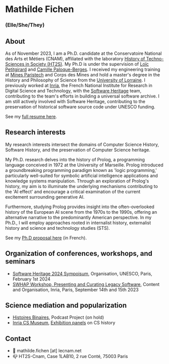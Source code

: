 # Mathilde Fichen
### (Elle/She/They)

## About
As of November 2023, I am a Ph.D. candidate at the Conservatoire National des Arts et Métiers (CNAM), affiliated with the laboratory [History of Techno-Sciences in Society (HT2S)](https://technique-societe.cnam.fr/histoire-des-technosciences-en-societe-ht2s--913760.kjsp). My Ph.D is under the supervision of [Loïc Petitgirard](https://innovation.cnam.fr/liste-des-enseignants-/loic-petitgirard-899111.kjsp) and [Camille Paloque-Berges](https://technique-societe.cnam.fr/paloque-berges-camille-1244646.kjsp). I received my engineering training at [Mines Paristech](https://www.minesparis.psl.eu/) and Corps des Mines and hold a master's degree in the History and Philosophy of Science from the [University of Lorraine](https://www.univ-lorraine.fr/). I previously worked at [Inria](https://www.inria.fr/en), the French National Institute for Research in Digital Science and Technology, with the [Software Heritage](https://www.softwareheritage.org/) team, contributing to the team's efforts in building a universal software archive. I am still actively involved with Software Heritage, contributing to the preservation of historical software source code under UNESCO funding.

See my [full resume here](https://cnam-my.sharepoint.com/:b:/g/personal/mathilde_fichen_lecnam_net/EROycxVOFw1MvhAhI19t2nYB5aenXHTbfsEz8NE-9MuxkQ?e=Y6pvJE). 

## Research interests
My research interests intersect the domains of Computer Science History, Software History, and the preservation of Computer Science heritage.

My Ph.D. research delves into the history of Prolog, a programming language conceived in 1972 at the University of Marseille. Prolog introduced a groundbreaking programming paradigm known as 'logic programming,' particularly well-suited for symbolic artificial intelligence applications and knowledge systems manipulation. Through an exploration of Prolog's history, my aim is to illuminate the underlying mechanisms contributing to the 'AI effect' and encourage a critical examination of the current excitement surrounding generative AI.

Furthermore, studying Prolog provides insight into the often-overlooked history of the European AI scene from the 1970s to the 1990s, offering an alternative narrative to the predominantly American perspective. In my Ph.D., I will employ approaches rooted in internalist history, externalist history and science and technology studies (STS).

See my [Ph.D proposal here](https://cnam-my.sharepoint.com/:b:/g/personal/mathilde_fichen_lecnam_net/Ef3ByzaRN2dPs4xe2g6FTjUB_mojWkRAmn5ZxshsZ3Shiw?e=G56ax5) (in French). 

## Organization of conferences, workshops, and seminars

- [Software Heritage 2024 Sympoisum](https://www.softwareheritage.org/symposium-and-summit-2024/), Organisation, UNESCO, Paris, February 1st 2024
- [SWHAP Workshop, Presenting and Curating Legacy Software](https://hal-lara.archives-ouvertes.fr/hal-04251779), Content and Organisation, Inria, Paris, September 14th and 15th 2023

## Science mediation and popularization

- [Histoires Binaires](histoiresbinaires.github.io), Podcast Project (on hold)
-  [Inria CS Museum](https://www.inria.fr/fr/du-shape-aux-inventeurs-du-numerique), [Exhibition panels](https://cnam-my.sharepoint.com/:b:/g/personal/mathilde_fichen_lecnam_net/EQKaitbESVxDmWRNV7HFXLYBW3fsY9_wB9pl6hKADIGqIA?e=IXoaNi) on CS history

## Contact
- :e-mail: mathilde.fichen [at] lecnam.net
- :mailbox_closed: HT2S-Cnam, Case 1LAB10, 2 rue Conté, 75003 Paris
